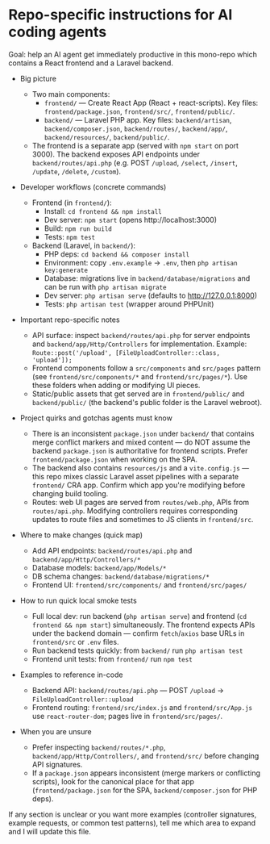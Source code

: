 <!-- .github/copilot-instructions.md -->
# Repo-specific instructions for AI coding agents

Goal: help an AI agent get immediately productive in this mono-repo which contains a React frontend and a Laravel backend.

- Big picture
  - Two main components:
    - `frontend/` — Create React App (React + react-scripts). Key files: `frontend/package.json`, `frontend/src/`, `frontend/public/`.
    - `backend/` — Laravel PHP app. Key files: `backend/artisan`, `backend/composer.json`, `backend/routes/`, `backend/app/`, `backend/resources/`, `backend/public/`.
  - The frontend is a separate app (served with `npm start` on port 3000). The backend exposes API endpoints under `backend/routes/api.php` (e.g. POST `/upload`, `/select`, `/insert`, `/update`, `/delete`, `/custom`).

- Developer workflows (concrete commands)
  - Frontend (in `frontend/`):
    - Install: `cd frontend && npm install`
    - Dev server: `npm start` (opens http://localhost:3000)
    - Build: `npm run build`
    - Tests: `npm test`
  - Backend (Laravel, in `backend/`):
    - PHP deps: `cd backend && composer install`
    - Environment: copy `.env.example` → `.env`, then `php artisan key:generate`
    - Database: migrations live in `backend/database/migrations` and can be run with `php artisan migrate`
    - Dev server: `php artisan serve` (defaults to http://127.0.0.1:8000)
    - Tests: `php artisan test` (wrapper around PHPUnit)

- Important repo-specific notes
  - API surface: inspect `backend/routes/api.php` for server endpoints and `backend/app/Http/Controllers` for implementation. Example: `Route::post('/upload', [FileUploadController::class, 'upload']);`
  - Frontend components follow a `src/components` and `src/pages` pattern (see `frontend/src/components/*` and `frontend/src/pages/*`). Use these folders when adding or modifying UI pieces.
  - Static/public assets that get served are in `frontend/public/` and `backend/public/` (the backend's public folder is the Laravel webroot).

- Project quirks and gotchas agents must know
  - There is an inconsistent `package.json` under `backend/` that contains merge conflict markers and mixed content — do NOT assume the backend `package.json` is authoritative for frontend scripts. Prefer `frontend/package.json` when working on the SPA.
  - The backend also contains `resources/js` and a `vite.config.js` — this repo mixes classic Laravel asset pipelines with a separate `frontend/` CRA app. Confirm which app you're modifying before changing build tooling.
  - Routes: web UI pages are served from `routes/web.php`, APIs from `routes/api.php`. Modifying controllers requires corresponding updates to route files and sometimes to JS clients in `frontend/src`.

- Where to make changes (quick map)
  - Add API endpoints: `backend/routes/api.php` and `backend/app/Http/Controllers/*`
  - Database models: `backend/app/Models/*`
  - DB schema changes: `backend/database/migrations/*`
  - Frontend UI: `frontend/src/components/` and `frontend/src/pages/`

- How to run quick local smoke tests
  - Full local dev: run backend (`php artisan serve`) and frontend (`cd frontend && npm start`) simultaneously. The frontend expects APIs under the backend domain — confirm `fetch`/`axios` base URLs in `frontend/src` or `.env` files.
  - Run backend tests quickly: from `backend/` run `php artisan test`
  - Frontend unit tests: from `frontend/` run `npm test`

- Examples to reference in-code
  - Backend API: `backend/routes/api.php` — POST `/upload` -> `FileUploadController::upload`
  - Frontend routing: `frontend/src/index.js` and `frontend/src/App.js` use `react-router-dom`; pages live in `frontend/src/pages/`.

- When you are unsure
  - Prefer inspecting `backend/routes/*.php`, `backend/app/Http/Controllers/`, and `frontend/src/` before changing API signatures.
  - If a `package.json` appears inconsistent (merge markers or conflicting scripts), look for the canonical place for that app (`frontend/package.json` for the SPA, `backend/composer.json` for PHP deps).

If any section is unclear or you want more examples (controller signatures, example requests, or common test patterns), tell me which area to expand and I will update this file.
